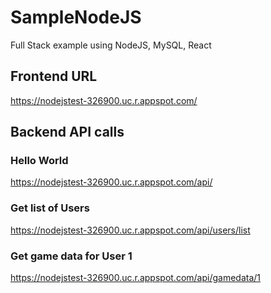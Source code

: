 # SampleNodeJS
Full Stack example using NodeJS, MySQL, React

## Frontend URL
https://nodejstest-326900.uc.r.appspot.com/

## Backend API calls
### Hello World
https://nodejstest-326900.uc.r.appspot.com/api/
### Get list of Users
https://nodejstest-326900.uc.r.appspot.com/api/users/list
### Get game data for User 1
https://nodejstest-326900.uc.r.appspot.com/api/gamedata/1
